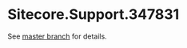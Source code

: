# Sitecore.Support.347831

See [master branch](https://github.com/sitecoresupport/Sitecore.Support.347831) for details.